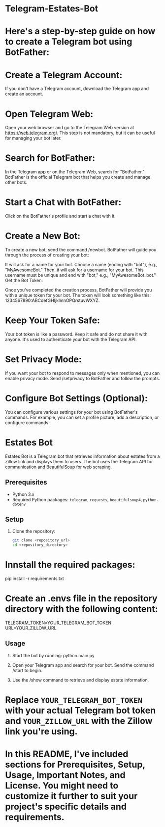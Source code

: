 # Telegram-Estates-Bot

# Here's a step-by-step guide on how to create a Telegram bot using BotFather:

# Create a Telegram Account:

If you don't have a Telegram account, download the Telegram app and create an account.

# Open Telegram Web:

Open your web browser and go to the Telegram Web version at https://web.telegram.org/. This step is not mandatory, but it can be useful for managing your bot later.

# Search for BotFather:

In the Telegram app or on the Telegram Web, search for "BotFather." BotFather is the official Telegram bot that helps you create and manage other bots.

# Start a Chat with BotFather:

Click on the BotFather's profile and start a chat with it.

# Create a New Bot:

To create a new bot, send the command /newbot. BotFather will guide you through the process of creating your bot:

It will ask for a name for your bot. Choose a name (ending with "bot"), e.g., "MyAwesomeBot."
Then, it will ask for a username for your bot. This username must be unique and end with "bot," e.g., "MyAwesomeBot_bot."
Get the Bot Token:

Once you've completed the creation process, BotFather will provide you with a unique token for your bot. The token will look something like this: 1234567890:ABCdefGHIjklmnOPQrstuvWXYZ.

# Keep Your Token Safe:

Your bot token is like a password. Keep it safe and do not share it with anyone. It's used to authenticate your bot with the Telegram API.

# Set Privacy Mode:

If you want your bot to respond to messages only when mentioned, you can enable privacy mode. Send /setprivacy to BotFather and follow the prompts.

# Configure Bot Settings (Optional):

You can configure various settings for your bot using BotFather's commands. For example, you can set a profile picture, add a description, or configure commands.

# Estates Bot

Estates Bot is a Telegram bot that retrieves information about estates from a Zillow link and displays them to users. The bot uses the Telegram API for communication and BeautifulSoup for web scraping.

## Prerequisites

- Python 3.x
- Required Python packages: `telegram`, `requests`, `beautifulsoup4`, `python-dotenv`

## Setup

1. Clone the repository:
   ```bash
   git clone <repository_url>
   cd <repository_directory>
   
# Innstall the required packages:
pip install -r requirements.txt

# Create an .envs file in the repository directory with the following content:
TELEGRAM_TOKEN=YOUR_TELEGRAM_BOT_TOKEN
URL=YOUR_ZILLOW_URL

## Usage
1. Start the bot by running:
    python main.py
2. Open your Telegram app and search for your bot. Send the command /start to begin.

3. Use the /show command to retrieve and display estate information.


# Replace `YOUR_TELEGRAM_BOT_TOKEN` with your actual Telegram bot token and `YOUR_ZILLOW_URL` with the Zillow link you're using.

# In this README, I've included sections for Prerequisites, Setup, Usage, Important Notes, and License. You might need to customize it further to suit your project's specific details and requirements.


